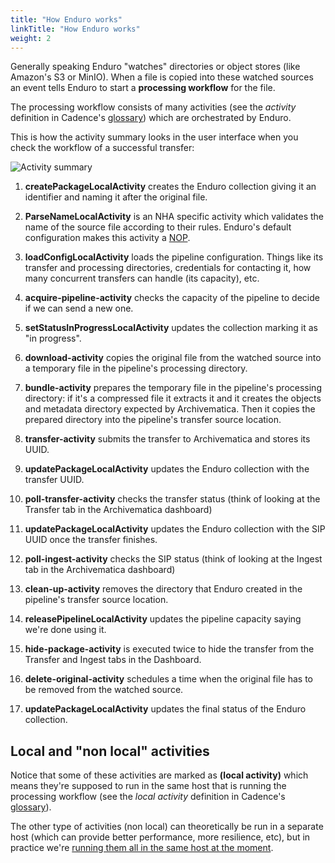 ```yaml
---
title: "How Enduro works"
linkTitle: "How Enduro works"
weight: 2
---
```


Generally speaking Enduro "watches" directories or object stores (like
Amazon's S3 or MinIO). When a file is copied into these watched
sources an event tells Enduro to start a **processing workflow** for
the file.

The processing workflow consists of many activities (see the
*activity* definition in Cadence's [glossary]) which are orchestrated
by Enduro.

This is how the activity summary looks in the user interface when you
check the workflow of a successful transfer:

![Activity summary](/activity-summary.jpg)

1. **createPackageLocalActivity** creates the Enduro collection giving
it an identifier and naming it after the original file.

1. **ParseNameLocalActivity** is an NHA specific activity which
validates the name of the source file according to their
rules. Enduro's default configuration makes this activity a
[NOP](https://en.wikipedia.org/wiki/NOP_(code)).

1. **loadConfigLocalActivity** loads the pipeline
configuration. Things like its transfer and processing directories,
credentials for contacting it, how many concurrent transfers can
handle (its capacity), etc.

1. **acquire-pipeline-activity** checks the capacity of the pipeline
to decide if we can send a new one.

1. **setStatusInProgressLocalActivity** updates the collection marking
it as "in progress".

1. **download-activity** copies the original file from the watched
source into a temporary file in the pipeline's processing directory.

1. **bundle-activity** prepares the temporary file in the pipeline's
processing directory: if it's a compressed file it extracts it and it
creates the objects and metadata directory expected by
Archivematica. Then it copies the prepared directory into the
pipeline's transfer source location.

1. **transfer-activity** submits the transfer to Archivematica and
stores its UUID.

1. **updatePackageLocalActivity** updates the Enduro collection with
the transfer UUID.

1. **poll-transfer-activity** checks the transfer status (think of
looking at the Transfer tab in the Archivematica dashboard)

1. **updatePackageLocalActivity** updates the Enduro collection with
the SIP UUID once the transfer finishes.

1. **poll-ingest-activity** checks the SIP status (think of looking at
the Ingest tab in the Archivematica dashboard)

1. **clean-up-activity** removes the directory that Enduro created in
the pipeline's transfer source location.

1. **releasePipelineLocalActivity** updates the pipeline capacity
saying we're done using it.

1. **hide-package-activity** is executed twice to hide the transfer
from the Transfer and Ingest tabs in the Dashboard.

1. **delete-original-activity** schedules a time when the original
file has to be removed from the watched source.

1. **updatePackageLocalActivity** updates the final status of the
Enduro collection.

## Local and "non local" activities

Notice that some of these activities are marked as **(local
activity)** which means they're supposed to run in the same host that
is running the processing workflow (see the *local activity*
definition in Cadence's [glossary]).

The other type of activities (non local) can theoretically be run in a
separate host (which can provide better performance, more resilience,
etc), but in practice we're [running them all in the same host at the
moment][issue-37].

[glossary]: https://cadenceworkflow.io/GLOSSARY.html#glossary
[issue-37]: https://github.com/penwern/enduro/issues/37

